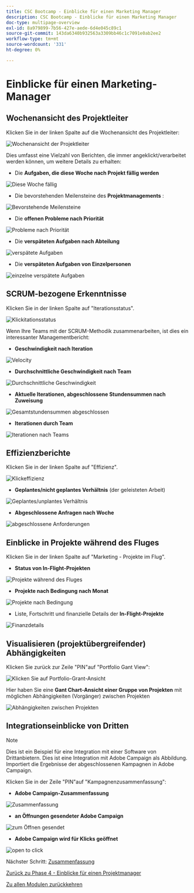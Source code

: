 ```yaml
---
title: CSC Bootcamp - Einblicke für einen Marketing Manager
description: CSC Bootcamp - Einblicke für einen Marketing Manager
doc-type: multipage-overview
exl-id: 8a979899-7b56-427e-aede-6d4e045c89c1
source-git-commit: 143da6340b932563a3309bb46c1c7091e0ab2ee2
workflow-type: tm+mt
source-wordcount: '331'
ht-degree: 0%

---
```


# Einblicke für einen Marketing-Manager

## Wochenansicht des Projektleiter

Klicken Sie in der linken Spalte auf die Wochenansicht des Projektleiter:

![Wochenansicht der Projektleiter](./images/weekly-view.png)

Dies umfasst eine Vielzahl von Berichten, die immer angeklickt/verarbeitet werden können, um weitere Details zu erhalten:

- Die **Aufgaben, die diese Woche nach Projekt fällig werden**

![Diese Woche fällig](./images/tasks-due.png)

- Die bevorstehenden Meilensteine des **Projektmanagements** :

![ Bevorstehende Meilensteine](./images/upcoming-milestones.png)

- Die **offenen Probleme nach Priorität**

![Probleme nach Priorität](./images/open-issues.png)

- Die **verspäteten Aufgaben nach Abteilung**

![verspätete Aufgaben](./images/late-tasks.png)

- Die **verspäteten Aufgaben von Einzelpersonen**

![einzelne verspätete Aufgaben](./images/individual-late-tasks.png)

## SCRUM-bezogene Erkenntnisse

Klicken Sie in der linken Spalte auf &quot;Iterationsstatus&quot;.

![Klickitationsstatus](./images/iteration-status.png)

Wenn Ihre Teams mit der SCRUM-Methodik zusammenarbeiten, ist dies ein interessanter Managementbericht:

- **Geschwindigkeit nach Iteration**

![Velocity](./images/velocity.png)

- **Durchschnittliche Geschwindigkeit nach Team**

![Durchschnittliche Geschwindigkeit](./images/average-velocity.png)

- **Aktuelle Iterationen, abgeschlossene Stundensummen nach Zuweisung**

![Gesamtstundensummen abgeschlossen](./images/iteration-status.png)

- **Iterationen durch Team**

![Iterationen nach Teams](./images/iterations-by-team.png)

## Effizienzberichte

Klicken Sie in der linken Spalte auf &quot;Effizienz&quot;.

![Klickeffizienz](./images/efficiency.png)

- **Geplantes/nicht geplantes Verhältnis** (der geleisteten Arbeit)

![Geplantes/unplantes Verhältnis](./images/planned-unplanned.png)

- **Abgeschlossene Anfragen nach Woche**

![abgeschlossene Anforderungen](./images/completed-requests.png)

## Einblicke in Projekte während des Fluges

Klicken Sie in der linken Spalte auf &quot;Marketing - Projekte im Flug&quot;.

- **Status von In-Flight-Projekten**

![Projekte während des Fluges](./images/inflight-projects.png)

- **Projekte nach Bedingung nach Monat**

![Projekte nach Bedingung](./images/project-by-condition.png)

- Liste, Fortschritt und finanzielle Details der **In-Flight-Projekte**

![Finanzdetails](./images/inflights-projects.png)

## Visualisieren (projektübergreifender) Abhängigkeiten

Klicken Sie zurück zur Zeile &quot;PIN&quot;auf &quot;Portfolio Gant View&quot;:

![Klicken Sie auf Portfolio-Grant-Ansicht](./images/gant-view.png)

Hier haben Sie eine **Gant Chart-Ansicht einer Gruppe von Projekten** mit möglichen Abhängigkeiten (Vorgänger) zwischen Projekten

![Abhängigkeiten zwischen Projekten](./images/gant-chart.png)

## Integrationseinblicke von Dritten

>[!NOTE]
>
> Dies ist ein Beispiel für eine Integration mit einer Software von Drittanbietern. Dies ist eine Integration mit Adobe Campaign als Abbildung. Importiert die Ergebnisse der abgeschlossenen Kampagnen in Adobe Campaign.

Klicken Sie in der Zeile &quot;PIN&quot;auf &quot;Kampagnenzusammenfassung&quot;:

- **Adobe Campaign-Zusammenfassung**

![Zusammenfassung](./images/campaign-summary.png)

- **an Öffnungen gesendeter Adobe Campaign**

![zum Öffnen gesendet](./images/sent-to-open.png)

- **Adobe Campaign wird für Klicks geöffnet**

![open to click](./images/open-to-click.png)

Nächster Schritt: [Zusammenfassung](../../conclusion.md)

[Zurück zu Phase 4 - Einblicke für einen Projektmanager](./project-manager.md)

[Zu allen Modulen zurückkehren](../../overview.md)
